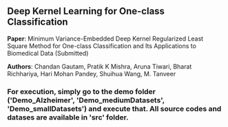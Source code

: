 ## Deep Kernel Learning for One-class Classification

**Paper**: Minimum Variance-Embedded Deep Kernel Regularized Least Square Method for One-class Classification and Its Applications to Biomedical Data (Submitted)

**Authors**: Chandan Gautam, Pratik K Mishra, Aruna Tiwari, Bharat Richhariya, Hari Mohan Pandey, Shuihua Wang, M. Tanveer

### For execution, simply go to the demo folder ('Demo_Alzheimer', 'Demo_mediumDatasets', 'Demo_smallDatasets') and execute that. All source codes and datases are available in 'src' folder.



